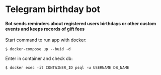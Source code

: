 # Telegram birthday bot #

#### Bot sends reminders about registered users birthdays or other custom events and keeps records of gift fees ####

Start command to run app with docker:
```
$ docker-compose up --buid -d
```

Enter in container and check db:
```
$ docker exec -it CONTAINER_ID psql -u USERNAME DB_NAME
```




